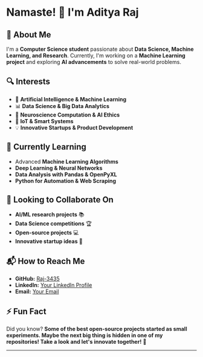 # Namaste! 👋 I'm Aditya Raj

## 🚀 About Me
I'm a **Computer Science student** passionate about **Data Science, Machine Learning, and Research**. Currently, I'm working on a **Machine Learning project** and exploring **AI advancements** to solve real-world problems.

## 🔍 Interests
- 🤖 **Artificial Intelligence & Machine Learning**
- 📊 **Data Science & Big Data Analytics**
- 🧠 **Neuroscience Computation & AI Ethics**
- 📡 **IoT & Smart Systems**
- 💡 **Innovative Startups & Product Development**

## 🌱 Currently Learning
- Advanced **Machine Learning Algorithms**
- **Deep Learning & Neural Networks**
- **Data Analysis with Pandas & OpenPyXL**
- **Python for Automation & Web Scraping**

## 🤝 Looking to Collaborate On
- **AI/ML research projects** 📚
- **Data Science competitions** 🏆
- **Open-source projects** 💻
- **Innovative startup ideas** 🚀

## 📬 How to Reach Me
- **GitHub:** [Raj-3435](https://github.com/Raj-3435)
- **LinkedIn:** [Your LinkedIn Profile](#)
- **Email:** [Your Email](#)

## ⚡ Fun Fact
Did you know? **Some of the best open-source projects started as small experiments. Maybe the next big thing is hidden in one of my repositories! Take a look and let's innovate together!** 🚀

---


